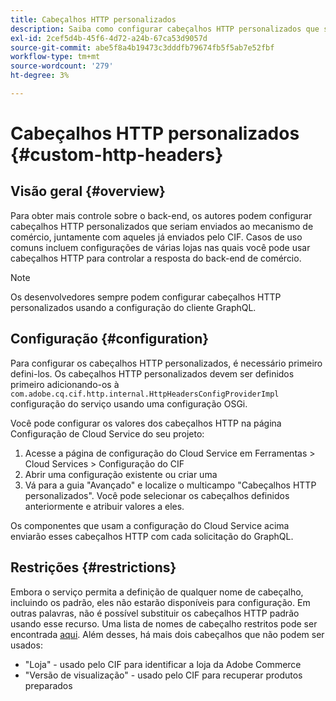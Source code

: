 ```yaml
---
title: Cabeçalhos HTTP personalizados
description: Saiba como configurar cabeçalhos HTTP personalizados que serão enviados para o mecanismo de comércio, juntamente com aqueles já enviados pelo CIF.
exl-id: 2cef5d4b-45f6-4d72-a24b-67ca53d9057d
source-git-commit: abe5f8a4b19473c3dddfb79674fb5f5ab7e52fbf
workflow-type: tm+mt
source-wordcount: '279'
ht-degree: 3%

---
```


# Cabeçalhos HTTP personalizados {#custom-http-headers}

## Visão geral {#overview}

Para obter mais controle sobre o back-end, os autores podem configurar cabeçalhos HTTP personalizados que seriam enviados ao mecanismo de comércio, juntamente com aqueles já enviados pelo CIF. Casos de uso comuns incluem configurações de várias lojas nas quais você pode usar cabeçalhos HTTP para controlar a resposta do back-end de comércio.

>[!NOTE]
>
>Os desenvolvedores sempre podem configurar cabeçalhos HTTP personalizados usando a configuração do cliente GraphQL.
>

## Configuração {#configuration}

Para configurar os cabeçalhos HTTP personalizados, é necessário primeiro defini-los. Os cabeçalhos HTTP personalizados devem ser definidos primeiro adicionando-os à `com.adobe.cq.cif.http.internal.HttpHeadersConfigProviderImpl` configuração do serviço usando uma configuração OSGi.

Você pode configurar os valores dos cabeçalhos HTTP na página Configuração de Cloud Service do seu projeto:

1. Acesse a página de configuração do Cloud Service em Ferramentas > Cloud Services > Configuração do CIF
1. Abrir uma configuração existente ou criar uma
1. Vá para a guia &quot;Avançado&quot; e localize o multicampo &quot;Cabeçalhos HTTP personalizados&quot;. Você pode selecionar os cabeçalhos definidos anteriormente e atribuir valores a eles.

Os componentes que usam a configuração do Cloud Service acima enviarão esses cabeçalhos HTTP com cada solicitação do GraphQL.

## Restrições {#restrictions}

Embora o serviço permita a definição de qualquer nome de cabeçalho, incluindo os padrão, eles não estarão disponíveis para configuração. Em outras palavras, não é possível substituir os cabeçalhos HTTP padrão usando esse recurso. Uma lista de nomes de cabeçalho restritos pode ser encontrada [aqui](https://developer.mozilla.org/en-US/docs/Web/HTTP/Headers). Além desses, há mais dois cabeçalhos que não podem ser usados:

* &quot;Loja&quot; - usado pelo CIF para identificar a loja da Adobe Commerce
* &quot;Versão de visualização&quot; - usado pelo CIF para recuperar produtos preparados
